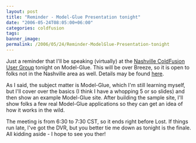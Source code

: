 ```yaml
---
layout: post
title: "Reminder - Model-Glue Presentation tonight"
date: "2006-05-24T08:05:00+06:00"
categories: coldfusion 
tags: 
banner_image: 
permalink: /2006/05/24/Reminder-ModelGlue-Presentation-tonight
---
```


Just a reminder that I'll be speaking (virtually) at the <a href="http://www.ncfug.com/">Nashville ColdFusion User Group</a> tonight on Model-Glue. This will be over Breeze, so it is open to folks not in the Nashville area as well. Details may be found <a href="http://www.ncfug.com/index.cfm?fuseaction=dspMeetingInfo">here</a>.    

As I said, the subject matter is Model-Glue, which I'm still learning myself, but I'll cover over the basics (I think I have a whopping 5 or so slides) and then show an example Model-Glue site. After building the sample site, I'll show folks a few real Model-Glue applications so they can get an idea of how it works in the wild. 

The meeting is from 6:30 to 7:30 CST, so it ends right before Lost. If things run late, I've got the DVR, but you better tie me down as tonight is the finale. All kidding aside - I hope to see you ther!